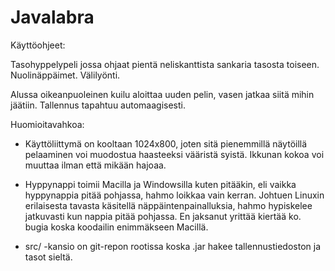 Javalabra
=========

Käyttöohjeet:

Tasohyppelypeli jossa ohjaat pientä neliskanttista sankaria tasosta toiseen. Nuolinäppäimet. Välilyönti.

Alussa oikeanpuoleinen kuilu aloittaa uuden pelin, vasen jatkaa siitä mihin jäätiin. Tallennus tapahtuu automaagisesti.



Huomioitavahkoa:

- Käyttöliittymä on kooltaan 1024x800, joten sitä pienemmillä näytöillä pelaaminen voi muodostua haasteeksi vääristä syistä. Ikkunan kokoa voi muuttaa ilman että mikään hajoaa.

- Hyppynappi toimii Macilla ja Windowsilla kuten pitääkin, eli vaikka hyppynappia pitää pohjassa, hahmo loikkaa vain kerran. Johtuen Linuxin erilaisesta tavasta käsitellä näppäintenpainalluksia, hahmo hypiskelee jatkuvasti kun nappia pitää pohjassa. En jaksanut yrittää kiertää ko. bugia koska koodailin enimmäkseen Macillä.

- src/ -kansio on git-repon rootissa koska .jar hakee tallennustiedoston ja tasot sieltä.

